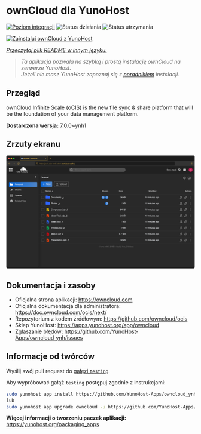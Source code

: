 <!--
To README zostało automatycznie wygenerowane przez <https://github.com/YunoHost/apps/tree/master/tools/readme_generator>
Nie powinno być ono edytowane ręcznie.
-->

# ownCloud dla YunoHost

[![Poziom integracji](https://apps.yunohost.org/badge/integration/owncloud)](https://ci-apps.yunohost.org/ci/apps/owncloud/)
![Status działania](https://apps.yunohost.org/badge/state/owncloud)
![Status utrzymania](https://apps.yunohost.org/badge/maintained/owncloud)

[![Zainstaluj ownCloud z YunoHost](https://install-app.yunohost.org/install-with-yunohost.svg)](https://install-app.yunohost.org/?app=owncloud)

*[Przeczytaj plik README w innym języku.](./ALL_README.md)*

> *Ta aplikacja pozwala na szybką i prostą instalację ownCloud na serwerze YunoHost.*  
> *Jeżeli nie masz YunoHost zapoznaj się z [poradnikiem](https://yunohost.org/install) instalacji.*

## Przegląd

ownCloud Infinite Scale (oCIS) is the new file sync & share platform that will be the foundation of your data management platform.

**Dostarczona wersja:** 7.0.0~ynh1

## Zrzuty ekranu

![Zrzut ekranu z ownCloud](./doc/screenshots/screenshot.png)

## Dokumentacja i zasoby

- Oficjalna strona aplikacji: <https://owncloud.com>
- Oficjalna dokumentacja dla administratora: <https://doc.owncloud.com/ocis/next/>
- Repozytorium z kodem źródłowym: <https://github.com/owncloud/ocis>
- Sklep YunoHost: <https://apps.yunohost.org/app/owncloud>
- Zgłaszanie błędów: <https://github.com/YunoHost-Apps/owncloud_ynh/issues>

## Informacje od twórców

Wyślij swój pull request do [gałęzi `testing`](https://github.com/YunoHost-Apps/owncloud_ynh/tree/testing).

Aby wypróbować gałąź `testing` postępuj zgodnie z instrukcjami:

```bash
sudo yunohost app install https://github.com/YunoHost-Apps/owncloud_ynh/tree/testing --debug
lub
sudo yunohost app upgrade owncloud -u https://github.com/YunoHost-Apps/owncloud_ynh/tree/testing --debug
```

**Więcej informacji o tworzeniu paczek aplikacji:** <https://yunohost.org/packaging_apps>
